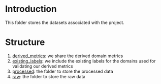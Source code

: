 # Introduction

This folder stores the datasets associated with the project.

# Structure

1. [derived_metrics](./derived_metrics): we share the derived domain metrics
1. [existing_labels](./existing_labels): we include the existing labels for the domains used for validating our derived metrics
1. [processed](./processed): the folder to store the processed data
1. [raw](./raw): the folder to store the raw data
